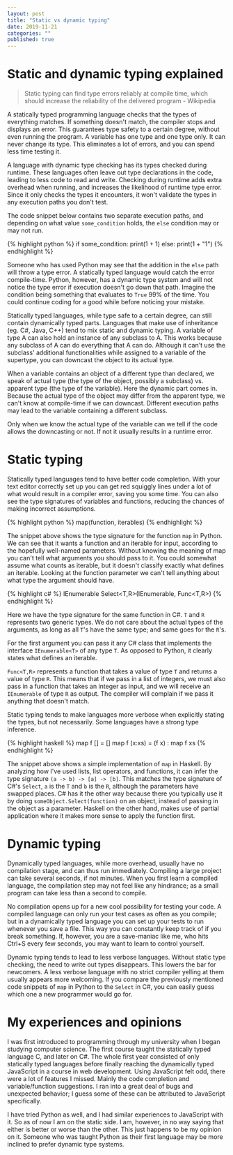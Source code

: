 ```yaml
---
layout: post
title: "Static vs dynamic typing"
date: 2019-11-21
categories: ""
published: true
---
```



# Static and dynamic typing explained 

> Static typing can find type errors reliably at compile time, 
> which should increase the reliability of the delivered 
> program - Wikipedia

A statically typed programming language checks that the types of 
everything matches. If something doesn't match, the compiler stops 
and displays an error. This guarantees type safety to a certain degree,
without even running the program. A variable has one type and 
one type only. It can never change its type. This eliminates a 
lot of errors, and you can spend less time testing it. 

A language with dynamic type checking has its types checked during runtime. 
These languages often leave out type declarations in the code, leading 
to less code to read and write.
Checking during runtime adds extra overhead when running, and increases the 
likelihood of runtime type error. Since it only checks the types it encounters, 
it won't validate the types in any execution paths you don't test. 

The code snippet below contains two separate execution paths, 
and depending on what value `some_condition` holds, the `else` 
condition may or may not run. 

{% highlight python %}
if some_condition:
   print(1 + 1)
else:
   print(1 + "1") 
{% endhighlight %}

Someone who has used Python may see that
the addition in the `else` path will throw a type error. 
A statically typed language would catch the error compile-time.
Python, however, has a dynamic type system and will 
not notice the type error if execution doesn't go down that path. 
Imagine the condition being something that evaluates to 
`True` 99% of the time. You could continue coding for a 
good while before noticing your mistake.

Statically typed languages, while type safe to a certain degree, can 
still contain dynamically typed parts. Languages that make use 
of inheritance (eg. C#, Java, C++) tend to mix static and dynamic typing. 
A variable of type A can also hold an instance of any subclass to A. 
This works because any subclass of A can do everything that A 
can do. Although it can't use the subclass' additional 
functionalities while assigned to a variable of the supertype, you can 
downcast the object to its actual type. 

When a variable contains an object of
a different type than declared, we speak of actual type (the type 
of the object, possibly a subclass) vs. apparent type (the type of the variable). 
Here the dynamic part comes in. Because the actual 
type of the object may differ from the apparent type, we 
can't know at compile-time if we can downcast. Different execution paths may 
lead to the variable containing a different subclass. 

Only when we know the actual type of the variable can we tell
if the code allows the downcasting or not. If not it usually 
results in a runtime error.

# Static typing

Statically typed languages tend to have better code completion.
With your text editor correctly set up you can get red squiggly lines 
under a lot of what would result in a compiler error, saving you 
some time. You can also see the type signatures of variables 
and functions, reducing the chances of making incorrect assumptions. 

{% highlight python %}
map(function, iterables)
{% endhighlight %}

The snippet above shows the type signature for the function 
`map` in Python. We can see that it wants a function and an iterable for 
input, according to the hopefully well-named parameters. 
Without knowing the meaning of map you can't tell 
what arguments you should pass to it. You could somewhat assume what counts as 
iterable, but it doesn't classify exactly what defines an iterable. 
Looking at the function parameter we can't tell anything about 
what type the argument should have.


{% highlight c# %}
IEnumerable<R> Select<T,R>(IEnumerable<T>, Func<T,R>)
{% endhighlight %}

Here we have the type signature for the same function in C#. 
`T` and `R` represents two generic types. We do not care about 
the actual types of the arguments, as long as all `T`'s 
have the same type; and same goes for the `R`'s. 

For the first argument you can pass it any C# class that implements 
the interface `IEnumerable<T>` of any type 
`T`. As opposed to Python, it clearly states what defines 
an iterable.

`Func<T,R>` represents a function 
that takes a value of type `T` and returns a value of 
type `R`. This means that if we pass in a list of 
integers, we must also pass in a function that takes an integer 
as input, and we will receive an `IEnumerable` of 
type `R` as output. The compiler will complain if 
we pass it anything that doesn't match.

Static typing tends to make languages more verbose when explicitly 
stating the types, but not necessarily. Some languages have a 
strong type inference. 


{% highlight haskell %}
map f [] = []
map f (x:xs) = (f x) : map f xs
{% endhighlight %}

The snippet above shows a simple implementation of `map` in Haskell. 
By analyzing how I've used lists, list operators, and functions, 
it can infer the type signature `(a -> b) -> [a] -> [b]`.
This matches the type signature of C#'s `Select`, `a` is the `T`
and `b` is the `R`, although the parameters have swapped places.
C# has it the other way because there you typically use it by doing
`someObject.Select(function)` on an object, instead of passing in the 
object as a parameter. Haskell on the other hand, makes use of partial 
application where it makes more sense to apply the function first.


# Dynamic typing

Dynamically typed languages, while more overhead, usually have no compilation stage, 
and can thus run immediately. Compiling a large project can take several seconds, 
if not minutes. When you first learn a compiled language, the 
compilation step may not feel like any hindrance; as a small program can take 
less than a second to compile. 

No compilation opens up for a new cool possibility for testing your code. 
A compiled language can only run your test cases as often as you compile; but in a 
dynamically typed language you can set up your tests to run whenever you save a file. 
This way you can constantly keep track of if you break something.
If, however, you are a save-maniac like me, who hits Ctrl+S every few seconds, 
you may want to learn to control yourself.

Dynamic typing tends to lead to less verbose languages. Without static type checking, 
the need to write out types disappears. This lowers the bar for newcomers.
A less verbose language with no strict compiler yelling at them usually appears more 
welcoming. If you compare the previously mentioned code snippets of `map` in Python 
to the `Select` in C#, you can easily guess which one a new programmer would go for. 


# My experiences and opinions
I was first introduced to programming through my university when I began studying 
computer science. The first course taught the statically typed language C, and later 
on C#. The whole first year consisted of only statically typed languages before finally 
reaching the dynamically typed JavaScript in a course in web development. Using 
JavaScript felt odd, there were a lot of features I missed. Mainly the code 
completion and variable/function suggestions. I ran into a great deal of bugs and 
unexpected behavior; I guess some of these can be attributed to JavaScript specifically.

I have tried Python as well, and I had similar experiences to JavaScript with it. So 
as of now I am on the static side. I am, however, in no way saying that either is better 
or worse than the other. This just happens to be my opinion on it. Someone who was 
taught Python as their first language may be more inclined to prefer dynamic type systems.

